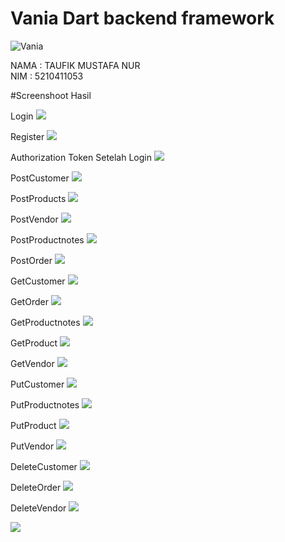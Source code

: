 # Vania Dart backend framework

![Vania](https://vdart.dev/img/logo.png)

NAMA : TAUFIK MUSTAFA NUR\
NIM : 5210411053

#Screenshoot Hasil

Login
![](./storage/ssHasil/login.png)

Register
![](./storage/ssHasil/register.png)

Authorization Token Setelah Login
![](./storage/ssHasil/authorization.png)

PostCustomer
![](./storage/ssHasil/customer.png)

PostProducts
![](./storage/ssHasil/pos.products.png)

PostVendor
![](./storage/ssHasil/post.vendor.png)

PostProductnotes
![](./storage/ssHasil/post.productnotes.png)

PostOrder
![](./storage/ssHasil/post.order%26orderitems.png)

GetCustomer
![](./storage/ssHasil/get.cust.png)

GetOrder
![](./storage/ssHasil/get.order.png)

GetProductnotes
![](./storage/ssHasil/get.productnotes.png)

GetProduct
![](./storage/ssHasil/get.products.png)

GetVendor
![](./storage/ssHasil/get.vendor.png)

PutCustomer
![](./storage/ssHasil/put.cust.png)

PutProductnotes
![](./storage/ssHasil/put.productnotes.png)

PutProduct
![](./storage/ssHasil/put.products.png)

PutVendor
![](./storage/ssHasil/put.vendor.png)

DeleteCustomer
![](./storage/ssHasil/del.cust.png)

DeleteOrder
![](./storage/ssHasil/del.order.png)

DeleteVendor
![](./storage/ssHasil/del.vendor.png)

![](./storage/ssHasil/)
